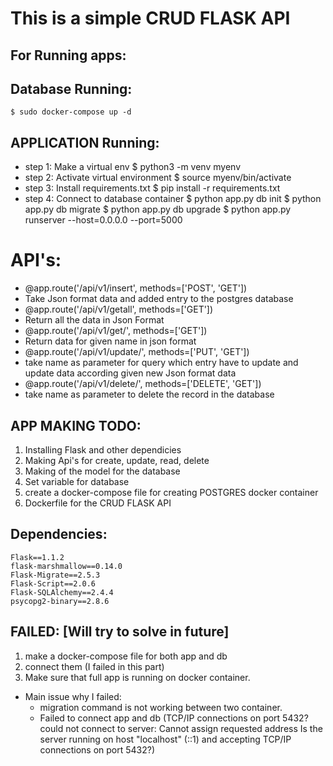 # This is a simple CRUD FLASK API

## For Running apps:

## Database Running:
    $ sudo docker-compose up -d

## APPLICATION Running:

- step 1: Make a virtual env
    $ python3 -m venv myenv
- step 2: Activate virtual environment
    $ source myenv/bin/activate
- step 3: Install requirements.txt
    $ pip install -r requirements.txt
- step 4: Connect to database container
    $ python app.py db init
    $ python app.py db migrate
    $ python app.py db upgrade
    $ python app.py runserver --host=0.0.0.0 --port=5000

# API's:

- @app.route('/api/v1/insert', methods=['POST', 'GET'])
 - Take Json format data and added entry to the postgres database
- @app.route('/api/v1/getall', methods=['GET'])
 - Return all the data in Json Format
- @app.route('/api/v1/get/<name>', methods=['GET'])
 - Return data for given name in json format
- @app.route('/api/v1/update/<name>', methods=['PUT', 'GET'])
 - take name as parameter for query which entry have to update and update data according given new Json format data
- @app.route('/api/v1/delete/<name>', methods=['DELETE', 'GET'])
 - take name as parameter to delete the record in the database


## APP MAKING TODO:
 01. Installing Flask and other dependicies
 02. Making Api's for create, update, read, delete
 03. Making of the model for the database
 04. Set variable for database
 05. create a docker-compose file for creating POSTGRES docker container
 06. Dockerfile for the CRUD FLASK API

## Dependencies:
```
Flask==1.1.2
flask-marshmallow==0.14.0
Flask-Migrate==2.5.3
Flask-Script==2.0.6
Flask-SQLAlchemy==2.4.4
psycopg2-binary==2.8.6
```

 ## FAILED: [Will try to solve in future]
 01. make a docker-compose file for both app and db 
 02. connect them (I failed in this part)
 03. Make sure that full app is running on docker container.
   - Main issue why I failed:
        - migration command is not working between two container. 
        - Failed to connect app and db 
        (TCP/IP connections on port 5432?
        could not connect to server: Cannot assign requested address
	    Is the server running on host "localhost" (::1) and accepting
	    TCP/IP connections on port 5432?)